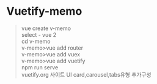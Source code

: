 # Vuetify-memo <br>
>vue create v-memo<br>
  select - vue 2<br>
>cd v-memo<br>
v-memo>vue add router <br>
v-memo>vue add vuex <br>
v-memo>vue add vuetify <br>
>npm run serve <br>
>vuetify.org 사이트 UI card,carousel,tabs유형 추가구성
